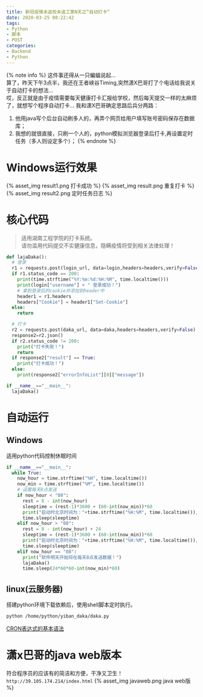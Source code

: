 ```yaml
---
title: 新冠疫情未返校未返工第N天之“自动打卡”
date: 2020-03-25 08:22:42
tags: 
- Python
- 脚本
- POST
categories:
- Backend
- Python
---
```



{% note info %}
这件事还得从一只蝙蝠说起...  
算了，昨天下午3点半，我还在王者峡谷Timing,突然潇X巴哥打了个电话给我说关于自动打卡的想法...  
哎，反正就是由于疫情需要每天健康打卡汇报给学校，然后每天提交一样的太麻烦了，就想写个程序自动打卡...
我和潇X巴哥确定思路后兵分两路： 
1. 他用java写个后台自动刷多人的，再弄个网页给用户填写账号密码保存在数据库；
2. 我想的就很直接，只刷一个人的，python模拟浏览器登录后打卡,再设置定时任务（多人则设定多个）；
{% endnote %}

<!--more-->
# Windows运行效果
{% asset_img result1.png 打卡成功 %}
{% asset_img result.png 重复打卡 %}
{% asset_img result2.png 定时任务日志 %}

# 核心代码
> 适用湖南工程学院的打卡系统。  
请勿滥用代码提交不实健康信息，隐瞒疫情将受到相关法律处理！

```py 模拟登录打卡 https://github.com/Lruihao/python-funny-code/blob/master/%E6%98%93%E7%8F%AD%E6%89%93%E5%8D%A1.py 完整代码
def lajaDaka():
  # 登录
  r1 = requests.post(login_url, data=login,headers=headers,verify=False)
  if r1.status_code == 200:
    print(time.strftime("%Y:%m:%d:%H:%M", time.localtime()))
    print(login["username"] + " 登录成功！")
    # 拿到登录后的cookie并添加到header中
    header1 = r1.headers
    headers["Cookie"] = header1["Set-Cookie"]
  else:
    return

  # 打卡
  r2 = requests.post(daka_url, data=daka,headers=headers,verify=False)
  response2=r2.json()
  if r2.status_code != 200:
    print("打卡失败！")
    return
  if response2["result"] == True:
    print("打卡成功！")
  else:
    print(response2["errorInfoList"][0]["message"])

if __name__=="__main__":
  lajaDaka()
```

# 自动运行
## Windows
适用python代码控制休眠时间
```py 定时
if __name__=="__main__":
  while True:
    now_hour = time.strftime("%H", time.localtime())
    now_min = time.strftime("%M", time.localtime())
    # 设置每天8点发送
    if now_hour < "08":
      rest = 8 - int(now_hour)
      sleeptime = (rest-1)*3600 + (60-int(now_min))*60
      print("启动时北京时间为："+time.strftime("%H:%M", time.localtime()),"\t脚本将在",rest-1,"小时",int((sleeptime-(rest-1)*3600)/60),"分钟后打卡")
      time.sleep(sleeptime)
    elif now_hour > "08":
      rest = 8 - int(now_hour) + 24
      sleeptime = (rest-1)*3600 + (60-int(now_min))*60
      print("启动时北京时间为："+time.strftime("%H:%M", time.localtime()),"\t脚本将在",rest-1,"小时",int((sleeptime-(rest-1)*3600)/60),"分钟后打卡")
      time.sleep(sleeptime)
    elif now_hour == "08":
      print("软件明天开始将在每天8点发送数据！")
      lajaDaka()
      time.sleep(24*60*60-int(now_min)*60)
```

## linux(云服务器)
搭建python环境下载依赖后，使用shell脚本定时执行。
```bash 脚本内容设定
python /home/python/yiban_daka/daka.py
```
[CRON表达式的基本语法](/posts/cron.html)

# 潇x巴哥的java web版本
符合程序员的应该有的简洁和方便，干净又卫生！
`http://39.105.174.214/index.html`
{% asset_img javaweb.png java web版 %}
